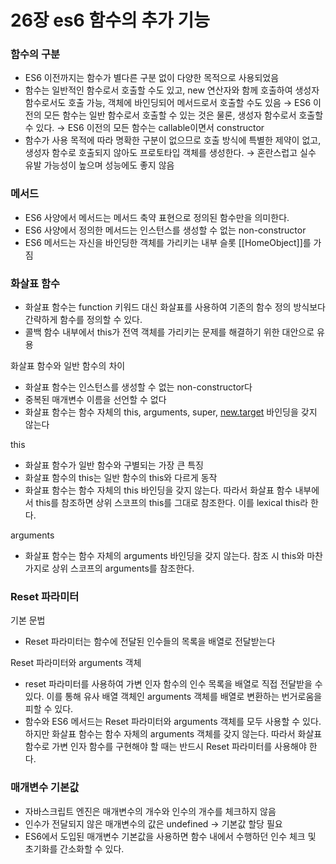 # 26장 es6 함수의 추가 기능

### 함수의 구분

- ES6 이전까지는 함수가 별다른 구분 없이 다양한 목적으로 사용되었음
- 함수는 일반적인 함수로서 호출할 수도 있고, new 연산자와 함께 호출하여 생성자 함수로서도 호출 가능, 객체에 바인딩되어 메서드로서 호출할 수도 있음 → ES6 이전의 모든 함수는 일반 함수로서 호출할 수 있는 것은 물론, 생성자 함수로서 호출할 수 있다. → ES6 이전의 모든 함수는 callable이면서 constructor
- 함수가 사용 목적에 따라 명확한 구분이 없으므로 호출 방식에 특별한 제약이 없고, 생성자 함수로 호출되지 않아도 프로토타입 객체를 생성한다. → 혼란스럽고 실수 유발 가능성이 높으며 성능에도 좋지 않음

### 메서드

- ES6 사양에서 메서드는 메서드 축약 표현으로 정의된 함수만을 의미한다.
- ES6 사양에서 정의한 메서드는 인스턴스를 생성할 수 없는 non-constructor
- ES6 메서드는 자신을 바인딩한 객체를 가리키는 내부 슬롯 [[HomeObject]]를 가짐

### 화살표 함수

- 화살표 함수는 function 키워드 대신 화살표를 사용하여 기존의 함수 정의 방식보다 간략하게 함수를 정의할 수 있다.
- 콜백 함수 내부에서 this가 전역 객체를 가리키는 문제를 해결하기 위한 대안으로 유용

화살표 함수와 일반 함수의 차이

- 화살표 함수는 인스턴스를 생성할 수 없는 non-constructor다
- 중복된 매개변수 이름을 선언할 수 없다
- 화살표 함수는 함수 자체의 this, arguments, super, [new.target](http://new.target) 바인딩을 갖지 않는다

this

- 화살표 함수가 일반 함수와 구별되는 가장 큰 특징
- 화살표 함수의  this는 일반 함수의 this와 다르게 동작
- 화살표 함수는 함수 자체의 this 바인딩을 갖지 않는다. 따라서 화살표 함수 내부에서 this를 참조하면 상위 스코프의  this를 그대로 참조한다. 이를 lexical this라 한다.

arguments

- 화살표 함수는 함수 자체의 arguments 바인딩을 갖지 않는다. 참조 시 this와 마찬가지로 상위 스코프의 arguments를 참조한다.

### Reset 파라미터

기본 문법

- Reset 파라미터는 함수에 전달된 인수들의 목록을 배열로 전달받는다

Reset 파라미터와 arguments 객체

- reset 파라미터를 사용하여 가변 인자 함수의 인수 목록을 배열로 직접 전달받을 수 있다. 이를 통해 유사 배열 객체인 arguments 객체를 배열로 변환하는 번거로움을 피할 수 있다.
- 함수와 ES6 메서드는 Reset 파라미터와 arguments 객체를 모두 사용할 수 있다. 하지만 화살표 함수는 함수 자체의 arguments 객체를 갖지 않는다. 따라서 화살표 함수로 가변 인자 함수를 구현해야 할 때는 반드시 Reset 파라미터를 사용해야 한다.

### 매개변수 기본값

- 자바스크립트 엔진은 매개변수의 개수와 인수의 개수를 체크하지 않음
- 인수가 전달되지 않은 매개변수의 값은 undefined → 기본값 할당 필요
- ES6에서 도입된 매개변수 기본값을 사용하면 함수 내에서 수행하던 인수 체크 및 초기화를 간소화할 수 있다.